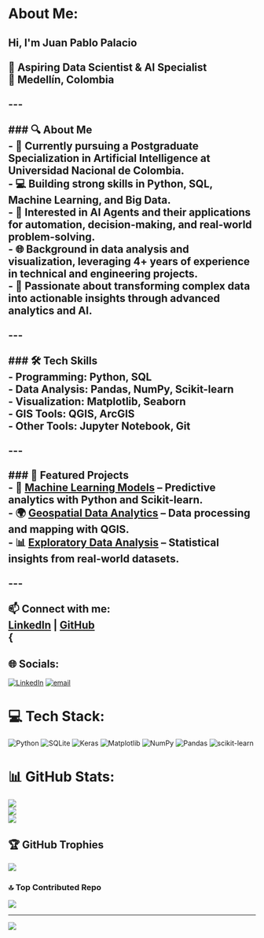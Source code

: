 #  About Me:
##  Hi, I'm Juan Pablo Palacio<br><br>🎯 **Aspiring Data Scientist & AI Specialist**  <br>📍 Medellín, Colombia  <br><br>---<br><br>### 🔍 About Me<br>- 🌱 Currently pursuing a **Postgraduate Specialization in Artificial Intelligence** at Universidad Nacional de Colombia.<br>- 💻 Building strong skills in **Python, SQL, Machine Learning, and Big Data**.<br>- 🤖 Interested in **AI Agents** and their applications for automation, decision-making, and real-world problem-solving.<br>- 🌐 Background in **data analysis and visualization**, leveraging 4+ years of experience in technical and engineering projects.<br>- 🚀 Passionate about **transforming complex data into actionable insights** through advanced analytics and AI.<br><br>---<br><br>### 🛠 Tech Skills<br>- **Programming:** Python, SQL  <br>- **Data Analysis:** Pandas, NumPy, Scikit-learn  <br>- **Visualization:** Matplotlib, Seaborn  <br>- **GIS Tools:** QGIS, ArcGIS  <br>- **Other Tools:** Jupyter Notebook, Git  <br><br>---<br><br>### 📂 Featured Projects<br>- 🧠 **[Machine Learning Models](#)** – Predictive analytics with Python and Scikit-learn.<br>- 🌍 **[Geospatial Data Analytics](#)** – Data processing and mapping with QGIS.<br>- 📊 **[Exploratory Data Analysis](#)** – Statistical insights from real-world datasets.<br><br>---<br><br>📫 **Connect with me:**  <br>[LinkedIn](https://linkedin.com/in/juanpablopalacioperez) | [GitHub](https://github.com/JuanTA97)<br>{


## 🌐 Socials:
[![LinkedIn](https://img.shields.io/badge/LinkedIn-%230077B5.svg?logo=linkedin&logoColor=white)](https://linkedin.com/in/juanpablopalacioperez) [![email](https://img.shields.io/badge/Email-D14836?logo=gmail&logoColor=white)](mailto:juanpablopalacio97@hotmail.com) 

# 💻 Tech Stack:
![Python](https://img.shields.io/badge/python-3670A0?style=for-the-badge&logo=python&logoColor=ffdd54) ![SQLite](https://img.shields.io/badge/sqlite-%2307405e.svg?style=for-the-badge&logo=sqlite&logoColor=white) ![Keras](https://img.shields.io/badge/Keras-%23D00000.svg?style=for-the-badge&logo=Keras&logoColor=white) ![Matplotlib](https://img.shields.io/badge/Matplotlib-%23ffffff.svg?style=for-the-badge&logo=Matplotlib&logoColor=black) ![NumPy](https://img.shields.io/badge/numpy-%23013243.svg?style=for-the-badge&logo=numpy&logoColor=white) ![Pandas](https://img.shields.io/badge/pandas-%23150458.svg?style=for-the-badge&logo=pandas&logoColor=white) ![scikit-learn](https://img.shields.io/badge/scikit--learn-%23F7931E.svg?style=for-the-badge&logo=scikit-learn&logoColor=white)
# 📊 GitHub Stats:
![](https://github-readme-stats.vercel.app/api?username=JuanTA97&theme=dark&hide_border=false&include_all_commits=false&count_private=false)<br/>
![](https://nirzak-streak-stats.vercel.app/?user=JuanTA97&theme=dark&hide_border=false)<br/>
![](https://github-readme-stats.vercel.app/api/top-langs/?username=JuanTA97&theme=dark&hide_border=false&include_all_commits=false&count_private=false&layout=compact)

## 🏆 GitHub Trophies
![](https://github-profile-trophy.vercel.app/?username=JuanTA97&theme=radical&no-frame=false&no-bg=true&margin-w=4)

### 🔝 Top Contributed Repo
![](https://github-contributor-stats.vercel.app/api?username=JuanTA97&limit=5&theme=dark&combine_all_yearly_contributions=true)

---
[![](https://visitcount.itsvg.in/api?id=JuanTA97&icon=0&color=0)](https://visitcount.itsvg.in)

<!-- Proudly created with GPRM ( https://gprm.itsvg.in ) -->
